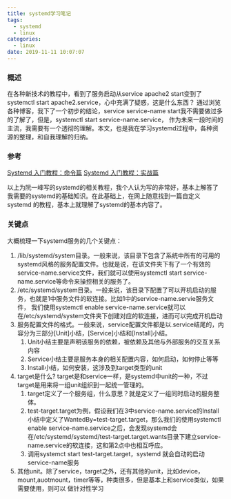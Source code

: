 ```yaml
---
title: systemd学习笔记
tags:
  - systemd
  - linux
categories:
  - linux
date: 2019-11-11 10:07:07
---
```


### 概述

在各种新技术的教程中，看到了服务启动从service apache2 start变到了systemctl start apache2.service，心中充满了疑惑，这是什么东西？
通过浏览各种博客，我下了一个初步的结论，service service-name start我不需要做过多的了解了，但是，systemctl start service-name.service，
作为未来一段时间的主流，我需要有一个透彻的理解。本文，也是我在学习systemd过程中，各种资源的整理，和自我理解的归纳。

### 参考

[Systemd 入门教程：命令篇](http://www.ruanyifeng.com/blog/2016/03/systemd-tutorial-commands.html)
[Systemd 入门教程：实战篇](http://www.ruanyifeng.com/blog/2016/03/systemd-tutorial-part-two.html)

以上为阮一峰写的systemd的相关教程，我个人认为写的非常好，基本上解答了我需要的systemd的基础知识。在此基础上，在网上随意找到一篇自定义systemd
的教程，基本上就理解了systemd的基本内容了。

### 关键点

大概梳理一下systemd服务的几个关键点：
1. /lib/systemd/system目录。一般来说，该目录下包含了系统中所有的可用的systemd风格的服务配置文件。也就是说，在该文件夹下有了一个有效的
service-name.service文件，我们就可以使用systemctl start service-name.service等命令来操控相关的服务了。
2. /etc/systemd/system目录。一般来说，该目录下配置了可以开机启动的服务，也就是1中服务文件的软连接。比如1中的service-name.servie服务文件，
我们使用systemctl enable service-name.service就可以在/etc/systemd/system文件夹下创建对应的软连接，进而可以完成开机启动
3. 服务配置文件的格式。一般来说，service配置文件都是以.service结尾的，内容分为三部分[Unit]小结，[Service]小结和[Install]小结。
   1. Unit小结主要是声明该服务的依赖，被依赖及其他与外部服务的交互关系内容
   2. Service小结主要是服务本身的相关配置内容，如何启动，如何停止等等
   3. Install小结，如何安装，这涉及到target类型的unit
4. target是什么? target是和service一样，是systemd中unit的一种，不过target是用来将一组unit组织到一起统一管理的。 
   1. target定义了一个服务组，什么意思？就是定义了一组同时启动的服务整体。
   2. test-target.target为例，假设我们在3中service-name.service的Install小结中定义了WantedBy=test-target.target，那么我们的使用systemctl enable service-name.service之后，会发现systemd会在/etc/systemd/systemd/test-target.target.wants目录下建立service-name.service的软连接，这和第2点中也相互呼应。
   3. 调用systemct start test-target.target，systemd 就会自动的启动service-name服务
5. 其他unit。除了service，target之外，还有其他的unit，比如device，mount,auotmount，timer等等，种类很多，但是基本上和service类似，如果需要使用，则可以
做针对性学习

















